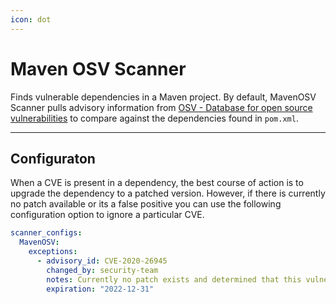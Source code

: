 ```yaml
---
icon: dot
---
```

# Maven OSV Scanner

Finds vulnerable dependencies in a Maven project. By default, MavenOSV Scanner pulls advisory information from [OSV - Database for open source vulnerabilities](https://osv.dev/) to compare against the dependencies found in `pom.xml`.

---

## Configuraton

When a CVE is present in a dependency, the best course of action is to upgrade the dependency to a patched version. However, if there is currently no patch available or its a false positive you can use the following configuration option to ignore a particular CVE.
```yaml
scanner_configs:
  MavenOSV:
    exceptions:
      - advisory_id: CVE-2020-26945
        changed_by: security-team
        notes: Currently no patch exists and determined that this vulnerability is not exploitable.
        expiration: "2022-12-31"
```
